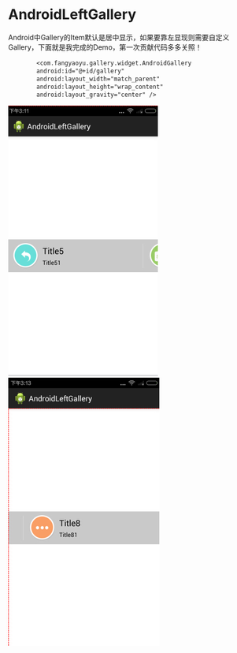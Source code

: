 # AndroidLeftGallery

Android中Gallery的Item默认是居中显示，如果要靠左显现则需要自定义Gallery，下面就是我完成的Demo，第一次贡献代码多多关照！
```android
        <com.fangyaoyu.gallery.widget.AndroidGallery
        android:id="@+id/gallery"
        android:layout_width="match_parent"
        android:layout_height="wrap_content"
        android:layout_gravity="center" />
```
![](https://github.com/fangyaoyu/AndroidLeftGallery/blob/master/res/raw/1.jpg) 
![](https://github.com/fangyaoyu/AndroidLeftGallery/blob/master/res/raw/2.jpg) 
